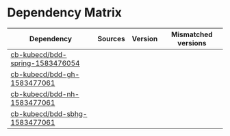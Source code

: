 # Dependency Matrix

Dependency | Sources | Version | Mismatched versions
---------- | ------- | ------- | -------------------
[cb-kubecd/bdd-spring-1583476054](https://github.com/cb-kubecd/bdd-spring-1583476054.git) |  | []() | 
[cb-kubecd/bdd-gh-1583477061](https://github.com/cb-kubecd/bdd-gh-1583477061.git) |  | []() | 
[cb-kubecd/bdd-nh-1583477061](https://github.com/cb-kubecd/bdd-nh-1583477061.git) |  | []() | 
[cb-kubecd/bdd-sbhg-1583477061](https://github.com/cb-kubecd/bdd-sbhg-1583477061.git) |  | []() | 
